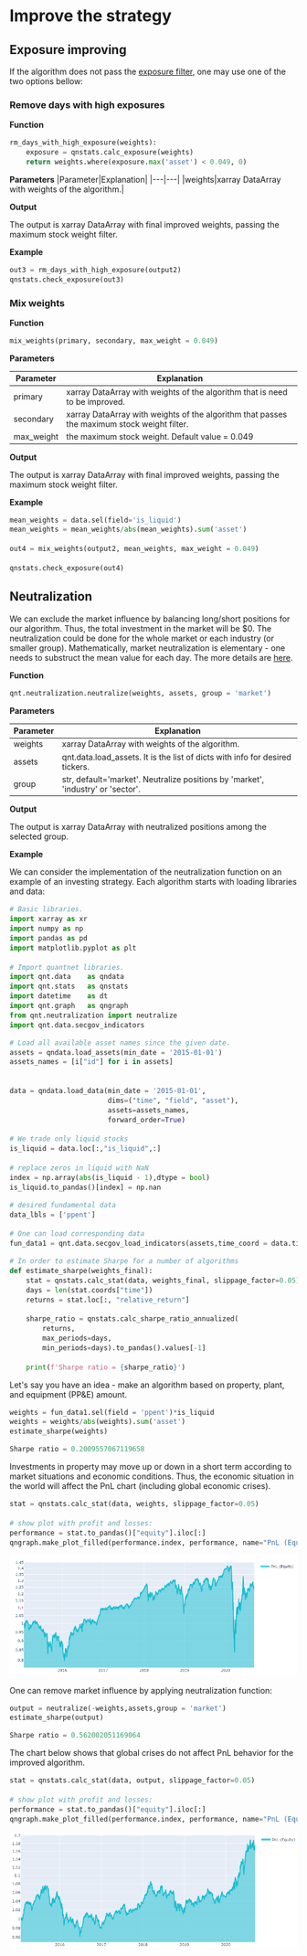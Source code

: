 # Improve the strategy

## Exposure improving

If the algorithm does not pass the [exposure filter](https://quantnet.ai/documentation/en/improve/max-sw.html), one may use one of the two options bellow:

### Remove days with high exposures

**Function**
```python
rm_days_with_high_exposure(weights):
    exposure = qnstats.calc_exposure(weights)
    return weights.where(exposure.max('asset') < 0.049, 0)
```

**Parameters**
|Parameter|Explanation|
|---|---|
|weights|xarray DataArray with weights of the algorithm.|

**Output**

The output is xarray DataArray with final improved weights, passing the maximum stock weight filter.

**Example**

```python
out3 = rm_days_with_high_exposure(output2)
qnstats.check_exposure(out3)
```


### Mix weights

**Function**
```python
mix_weights(primary, secondary, max_weight = 0.049)
```

**Parameters**

|Parameter|Explanation|
|---|---|
|primary|xarray DataArray with weights of the algorithm that is need to be improved.|
|secondary|xarray DataArray with weights of the algorithm that passes the maximum stock weight filter.|
|max_weight|the maximum stock weight. Default value  = 0.049|

**Output**

The output is xarray DataArray with final improved weights, passing the maximum stock weight filter.

**Example**

```python
mean_weights = data.sel(field='is_liquid')
mean_weights = mean_weights/abs(mean_weights).sum('asset')

out4 = mix_weights(output2, mean_weights, max_weight = 0.049)

qnstats.check_exposure(out4)
```

## Neutralization

We can exclude the market influence by balancing long/short positions for our algorithm. Thus, the total investment in the market will be $0. The neutralization could be done for the whole market or each industry (or smaller group). Mathematically, market neutralization is elementary - one needs to substruct the mean value for each day. The more details are [here](https://quantnet.ai/documentation/en/improve/neutralization.html).

**Function**
```python
qnt.neutralization.neutralize(weights, assets, group = 'market')
```

**Parameters**

|Parameter|Explanation|
|---|---|
|weights|xarray DataArray with weights of the algorithm.|
|assets|qnt.data.load_assets. It is the list of dicts with info for desired tickers.|
|group|str, default='market'. Neutralize positions by 'market', 'industry' or 'sector'.|

**Output**

The output is xarray DataArray with neutralized positions among the selected group.

**Example**

We can consider the implementation of the neutralization function on an example of an investing strategy. Each algorithm starts with loading libraries and data:

```python
# Basic libraries.
import xarray as xr
import numpy as np
import pandas as pd
import matplotlib.pyplot as plt

# Import quantnet libraries.
import qnt.data    as qndata
import qnt.stats   as qnstats
import datetime    as dt
import qnt.graph   as qngraph
from qnt.neutralization import neutralize
import qnt.data.secgov_indicators
```


```python
# Load all available asset names since the given date.
assets = qndata.load_assets(min_date = '2015-01-01')
assets_names = [i["id"] for i in assets]


data = qndata.load_data(min_date = '2015-01-01',
                        dims=("time", "field", "asset"),
                        assets=assets_names,
                        forward_order=True)

# We trade only liquid stocks
is_liquid = data.loc[:,"is_liquid",:]

# replace zeros in liquid with NaN
index = np.array(abs(is_liquid - 1),dtype = bool)
is_liquid.to_pandas()[index] = np.nan
```

```python
# desired fundamental data
data_lbls = ['ppent']

# One can load corresponding data
fun_data1 = qnt.data.secgov_load_indicators(assets,time_coord = data.time, standard_indicators = data_lbls)
```

```python
# In order to estimate Sharpe for a number of algorithms
def estimate_sharpe(weights_final):
    stat = qnstats.calc_stat(data, weights_final, slippage_factor=0.05)
    days = len(stat.coords["time"])
    returns = stat.loc[:, "relative_return"]

    sharpe_ratio = qnstats.calc_sharpe_ratio_annualized(
        returns,
        max_periods=days,
        min_periods=days).to_pandas().values[-1]

    print(f'Sharpe ratio = {sharpe_ratio}')
```


Let's say you have an idea - make an algorithm based on property, plant, and equipment (PP&E) amount.

```python
weights = fun_data1.sel(field = 'ppent')*is_liquid
weights = weights/abs(weights).sum('asset')
estimate_sharpe(weights)
```

```python
Sharpe ratio = 0.2009557067119658
```

Investments in property may move up or down in a short term according to market situations and economic conditions. Thus, the economic situation in the world will affect the PnL chart (including global economic crises).

```python
stat = qnstats.calc_stat(data, weights, slippage_factor=0.05)

# show plot with profit and losses:
performance = stat.to_pandas()["equity"].iloc[:]
qngraph.make_plot_filled(performance.index, performance, name="PnL (Equity)", type="log")
```

![](pnl_neut_init.PNG)

One can remove market influence by applying neutralization function:

```python
output = neutralize(-weights,assets,group = 'market')
estimate_sharpe(output)
```

```python
Sharpe ratio = 0.562002051169064
```

The chart below shows that global crises do not affect PnL behavior for the improved algorithm.

```python
stat = qnstats.calc_stat(data, output, slippage_factor=0.05)

# show plot with profit and losses:
performance = stat.to_pandas()["equity"].iloc[:]
qngraph.make_plot_filled(performance.index, performance, name="PnL (Equity)", type="log")
```

![](pnl_neut_after.PNG)


